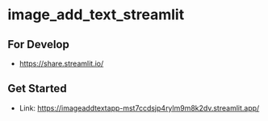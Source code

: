 # image_add_text_streamlit

## For Develop
- https://share.streamlit.io/

## Get Started 
- Link: https://imageaddtextapp-mst7ccdsjp4rylm9m8k2dv.streamlit.app/
